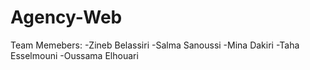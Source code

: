 # Agency-Web
Team Memebers: 
-Zineb Belassiri
-Salma Sanoussi
-Mina Dakiri
-Taha Esselmouni
-Oussama Elhouari
